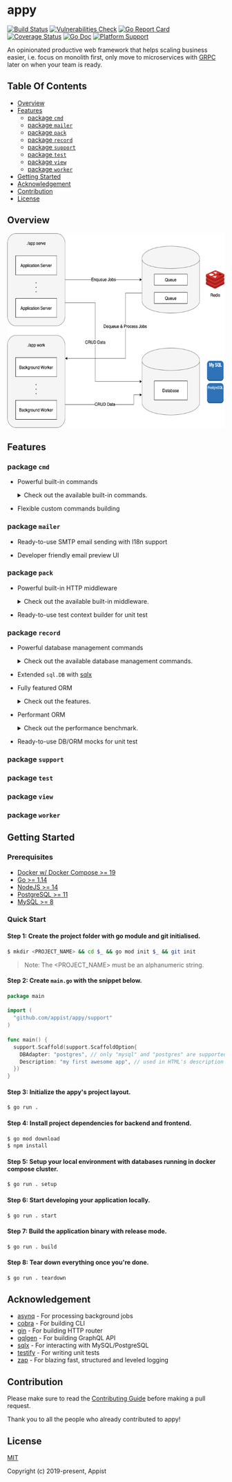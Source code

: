 # appy

[![Build Status](https://github.com/appist/appy/workflows/Unit%20Test/badge.svg)](https://github.com/appist/appy/actions?workflow=Unit+Test)
[![Vulnerabilities Check](https://github.com/appist/appy/workflows/Vulnerabilities%20Check/badge.svg)](https://github.com/appist/appy/actions?workflow=Vulnerabilities+Check)
[![Go Report Card](https://goreportcard.com/badge/github.com/appist/appy)](https://goreportcard.com/report/github.com/appist/appy)
[![Coverage Status](https://img.shields.io/codecov/c/gh/appist/appy.svg?logo=codecov)](https://codecov.io/gh/appist/appy)
[![Go Doc](http://img.shields.io/badge/godoc-reference-5272B4.svg)](https://pkg.go.dev/github.com/appist/appy?tab=doc)
[![Platform Support](https://img.shields.io/badge/platform-macos%20%7C%20linux%20%7C%20windows-blue)](https://github.com/appist/appy)

An opinionated productive web framework that helps scaling business easier, i.e. focus on monolith first, only move to microservices with [GRPC](https://grpc.io/) later on when your team is ready.

## Table Of Contents

- [Overview](#overview)
- [Features](#features)
  - [package `cmd`](#package-cmd)
  - [package `mailer`](#package-mailer)
  - [package `pack`](#package-pack)
  - [package `record`](#package-record)
  - [package `support`](#package-support)
  - [package `test`](#package-test)
  - [package `view`](#package-view)
  - [package `worker`](#package-worker)
- [Getting Started](#getting-started)
- [Acknowledgement](#acknowledgement)
- [Contribution](#contribution)
- [License](#license)

## Overview

<p align="center">
  <img height="450px" alt="architecture" src="./.github/assets/architecture.png" />
</p>

## Features

### package `cmd`

- Powerful built-in commands
  <details>
    <summary>Check out the available built-in commands.</summary>

    ```bash
    My first awesome web application in Go.

    Usage:
      myapp [command]

    Available Commands:
      build             Compile the static assets into go files and build the release build binary (only available in debug build)
      config:dec        Decrypt a config value using the secret in `configs/<APPY_ENV>.key` or `APPY_MASTER_KEY` (only available in debug build)
      config:enc        Encrypt a config value using the secret in `configs/<APPY_ENV>.key` or `APPY_MASTER_KEY` (only available in debug build)
      db:create         Create all databases for the current environment
      db:drop           Drop all databases for the current environment
      db:migrate        Migrate the database(default: all, use --database to specify the target database) for the current environment
      db:migrate:status List all the database migration status(default: all, use --database to specify the target database) for the current environment
      db:rollback       Rollback the database(default: primary, use --database to specify the target database) to previous version for the current environment
      db:schema:dump    Dump all the databases schema for the current environment (only available in debug build)
      db:schema:load    Load all the databases schema for the current environment
      db:seed           Seed all databases for the current environment
      dc:down           Tear down the docker compose cluster
      dc:restart        Restart services that are defined in `.docker/docker-compose.yml`
      dc:up             Create and start containers that are defined in `.docker/docker-compose.yml`
      gen:migration     Generate database migration file(default: primary, use --database to specify the target database) for the current environment (only available in debug build)
      help              Help about any command
      middleware        List all the global middleware
      routes            List all the server-side routes
      secret            Generate a cryptographically secure secret key for encrypting cookie, CSRF token and config
      serve             Run the HTTP/HTTPS web server without `webpack-dev-server`
      setup             Run dc:up/db:create/db:schema:load/db:seed to setup the datastore with seed data
      ssl:setup         Generate and install the locally trusted SSL certs using `mkcert`
      ssl:teardown      Uninstall the locally trusted SSL certs using `mkcert`
      start             Run the HTTP/HTTPS web server with `webpack-dev-server` in development watch mode (only available in debug build)
      teardown          Tear down the docker compose cluster
      work              Run the worker to process background jobs

    Flags:
      -h, --help      help for myapp
      -v, --version   version for myapp

    Use "myapp [command] --help" for more information about a command.
    ```
  </details>

- Flexible custom commands building

### package `mailer`

- Ready-to-use SMTP email sending with I18n support

- Developer friendly email preview UI

### package `pack`

- Powerful built-in HTTP middleware
  <details>
    <summary>Check out the available built-in middleware.</summary>

    - API Only<br>
      Remove `Set-Cookie` response header if the `X-API-ONLY: 1` request header is sent.

    - CSRF<br>
      Protect cookies from `Cross-Site Request Forgery` by including/validating a token in the cookie across requests.

    - GZIP Compress<br>
      Compress the responses before returning it to the clients.

    - Health Check<br>
      Provide the HTTP GET endpoint for health check purpose.

    - I18n<br>
      Provide I18n support which the translations are stored in `<PROJECT_NAME>/pkg/locales/*.yml`.

    - Logger<br>
      Provide logger support.

    - Mailer<br>
      Provide mailer support which the views templates are stored in `<PROJECT_NAME>/pkg/views/mailers/**/*.{html,txt}`.

    - Prerender<br>
      Prerender and return the SPA page rendered by Chrome if the HTTP request is coming from the search engines.

    - Real IP<br>
      Retrieves the client's real IP address via `X-FORWARDED-FOR` or `X-REAL-IP` HTTP request header.

    - Recovery<br>
      Recover the HTTP request from panic and return 500 error page.

    - Request ID<br>
      Generate UUID v4 string for every HTTP request.

    - Request Logger<br>
      Log the HTTP request information.

    - Secure<br>
      Provide the standard HTTP security guards.

    - Session<br>
      Provide session management using cookie/redis.

    - SPA<br>
      Provide SPA hosting with specific path.

    - View Engine<br>
      Provide server-side HTML template rendering.
  </details>

- Ready-to-use test context builder for unit test

### package `record`

- Powerful database management commands
  <details>
    <summary>Check out the available database management commands.</summary>

    ```bash
    db:create         Create all databases for the current environment
    db:drop           Drop all databases for the current environment
    db:migrate        Migrate the database(default: all, use --database to specify the target database) for the current environment
    db:migrate:status List all the database migration status(default: all, use --database to specify the target database) for the current environment
    db:rollback       Rollback the database(default: primary, use --database to specify the target database) to previous version for the current environment
    db:schema:dump    Dump all the databases schema for the current environment (only available in debug build)
    db:schema:load    Load all the databases schema for the current environment
    db:seed           Seed all databases for the current environment
    ```
  </details>

- Extended `sql.DB` with [sqlx](https://github.com/jmoiron/sqlx)

- Fully featured ORM
  <details>
    <summary>Check out the features.</summary>

    - Master/Replica switch
    - Soft delete
    - Associations (Work In Progress)
      - Has One
      - Has Many
      - Belongs To
      - Many To Many
      - Polymorphism
      - Preload
      - Eager Load
    - Callbacks
      - BeforeValidate/AfterValidate
      - BeforeCreate/AfterCreate
      - BeforeDelete/AfterDelete
      - BeforeUpdate/AfterUpdate
      - BeforeCommit/AfterCreateCommit/AfterDeleteCommit/AfterUpdateCommit
      - BeforeRollback/AfterRollback
    - Composite primary keys
    - Execution with context
    - SQL query builder/logger/inspector
    - Transactions
  </details>

- Performant ORM
  <details>
    <summary>Check out the performance benchmark.</summary>

    ```bash
    go test -run=NONE -bench . -benchmem -benchtime 10s -failfast ./record
    goos: darwin
    goarch: amd64
    pkg: github.com/appist/appy/record
    BenchmarkInsertRaw-4                1239          10103533 ns/op              88 B/op          5 allocs/op
    BenchmarkInsertDB-4                  898          11351591 ns/op            1548 B/op         19 allocs/op
    BenchmarkInsertORM-4                 826          13826999 ns/op           15338 B/op        283 allocs/op
    BenchmarkInsertMultiRaw-4            529          21830643 ns/op          107896 B/op        415 allocs/op
    BenchmarkInsertMultiDB-4             481          20931749 ns/op          166302 B/op        441 allocs/op
    BenchmarkInsertMultiORM-4            471          23261618 ns/op          791677 B/op       3872 allocs/op
    BenchmarkUpdateRaw-4                 903          13807008 ns/op            1064 B/op         21 allocs/op
    BenchmarkUpdateDB-4                 1008          13577352 ns/op            3677 B/op         52 allocs/op
    BenchmarkUpdateORM-4                 788          13923442 ns/op            8920 B/op        233 allocs/op
    BenchmarkReadRaw-4                  2162           4723198 ns/op            1810 B/op         47 allocs/op
    BenchmarkReadDB-4                   2263           5300805 ns/op            3257 B/op         69 allocs/op
    BenchmarkReadORM-4                  2259           5184327 ns/op            6911 B/op        230 allocs/op
    BenchmarkReadSliceRaw-4             2210           5871991 ns/op           23088 B/op       1331 allocs/op
    BenchmarkReadSliceDB-4              2197           5752959 ns/op           25070 B/op       1353 allocs/op
    BenchmarkReadSliceORM-4             1864           6249231 ns/op          246630 B/op       1526 allocs/op
    PASS
    ok      github.com/appist/appy/record   344.692s
    ```
  </details>


- Ready-to-use DB/ORM mocks for unit test

### package `support`

### package `test`

### package `view`

### package `worker`

## Getting Started

### Prerequisites

* [Docker w/ Docker Compose &gt;= 19](https://www.docker.com/products/docker-desktop)
* [Go &gt;= 1.14](https://golang.org/dl/)
* [NodeJS &gt;= 14](https://nodejs.org/en/download/)
* [PostgreSQL &gt;= 11](https://www.postgresql.org/download/)
* [MySQL &gt;= 8](https://www.mysql.com/downloads/)

### Quick Start

#### Step 1: Create the project folder with go module and git initialised.

```bash
$ mkdir <PROJECT_NAME> && cd $_ && go mod init $_ && git init
```


> Note: The <PROJECT_NAME> must be an alphanumeric string.

#### Step 2: Create `main.go` with the snippet below.

```go
package main

import (
  "github.com/appist/appy/support"
)

func main() {
  support.Scaffold(support.ScaffoldOption{
    DBAdapter: "postgres", // only "mysql" and "postgres" are supported
    Description: "my first awesome app", // used in HTML's description meta tag, package.json and CLI help
  })
}
```

#### Step 3: Initialize the appy's project layout.

```bash
$ go run .
```

#### Step 4: Install project dependencies for backend and frontend.

```bash
$ go mod download
$ npm install
```

#### Step 5: Setup your local environment with databases running in docker compose cluster.

```bash
$ go run . setup
```

#### Step 6: Start developing your application locally.

```bash
$ go run . start
```

#### Step 7: Build the application binary with release mode.

```bash
$ go run . build
```

#### Step 8: Tear down everything once you're done.

```bash
$ go run . teardown
```

## Acknowledgement

- [asynq](https://github.com/hibiken/asynq) - For processing background jobs
- [cobra](https://github.com/spf13/cobra) - For building CLI
- [gin](https://github.com/gin-gonic/gin) - For building HTTP router
- [gqlgen](https://gqlgen.com/) - For building GraphQL API
- [sqlx](https://github.com/jmoiron/sqlx) - For interacting with MySQL/PostgreSQL
- [testify](https://github.com/stretchr/testify) - For writing unit tests
- [zap](https://github.com/uber-go/zap) - For blazing fast, structured and leveled logging

## Contribution

Please make sure to read the [Contributing Guide](https://github.com/appist/appy/blob/master/.github/CONTRIBUTING.md) before making a pull request.

Thank you to all the people who already contributed to appy!

## License

[MIT](http://opensource.org/licenses/MIT)

Copyright (c) 2019-present, Appist
